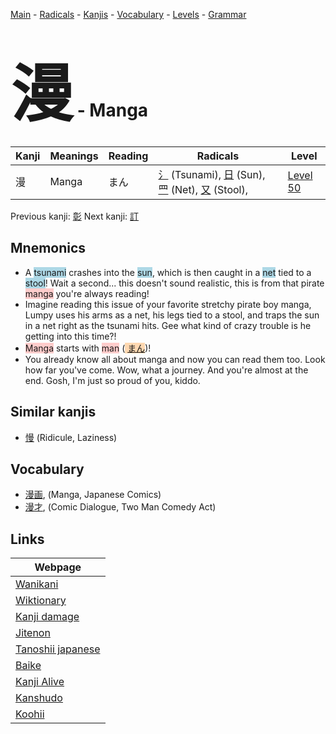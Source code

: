 <style> bigfont {font-size: 100px}</style>
[Main](../index.md) -
[Radicals](../radicals.md) -
[Kanjis](../kanjis.md) -
[Vocabulary](../vocabulary.md) -
[Levels](../levels.md) -
[Grammar](../grammar.md)
# <bigfont> 漫</bigfont> - Manga 

| Kanji | Meanings | Reading | Radicals | Level |
| --- | --- | --- | --- | --- |
| 漫 | Manga | まん | [氵](../radicals/氵.md) (Tsunami), [日](../radicals/日.md) (Sun), [罒](../radicals/罒.md) (Net), [又](../radicals/又.md) (Stool),  | [Level 50](../levels/wk_level50.md) |

Previous kanji: [彰](彰.md) Next kanji: [訂](訂.md) 

## Mnemonics
 * A <span style="background-color:#ADD8E6"> tsunami</span> crashes into the <span style="background-color:#ADD8E6"> sun</span>, which is then caught in a <span style="background-color:#ADD8E6"> net</span> tied to a <span style="background-color:#ADD8E6"> stool</span>! Wait a second... this doesn't sound realistic, this is from that pirate <span style="background-color:#ffcccb"> manga</span> you're always reading!
* Imagine reading this issue of your favorite stretchy pirate boy manga, Lumpy uses his arms as a net, his legs tied to a stool, and traps the sun in a net right as the tsunami hits. Gee what kind of crazy trouble is he getting into this time?!
* <span style="background-color:#ffcccb"> Manga</span> starts with <span style="background-color:#ffcccb"> man</span> (<span style="background-color:#fed8b1"> [まん](https://jisho.org/search/まん)</span>)!
* You already know all about manga and now you can read them too. Look how far you've come. Wow, what a journey. And you're almost at the end. Gosh, I'm just so proud of you, kiddo.


## Similar kanjis
 * [慢](慢.md) (Ridicule, Laziness)


## Vocabulary
 * [漫画](../vocabulary/漫.md), (Manga, Japanese Comics)
* [漫才](../vocabulary/漫.md), (Comic Dialogue, Two Man Comedy Act)



## Links 

| Webpage |
| --- |
| [Wanikani          ](https://www.wanikani.com/kanji/漫) |
| [Wiktionary        ](https://en.wiktionary.org/wiki/漫) |
| [Kanji damage      ](http://www.kanjidamage.com/kanji/search?utf8=✓&q=漫) |
| [Jitenon           ](https://jitenon.com/kanji/漫) |
| [Tanoshii japanese ](https://www.tanoshiijapanese.com/dictionary/kanji.cfm?k=漫) |
| [Baike             ](https://baike.baidu.com/item/漫) |
| [Kanji Alive       ](https://app.kanjialive.com/漫) |
| [Kanshudo          ](https://www.kanshudo.com/searchmn?q=漫) |
| [Koohii            ](https://kanji.koohii.com/study/kanji/漫) |
